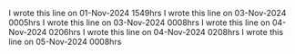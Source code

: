 
I wrote this line on 01-Nov-2024 1549hrs
I wrote this line on 03-Nov-2024 0005hrs
I wrote this line on 03-Nov-2024 0008hrs
I wrote this line on 04-Nov-2024 0206hrs
I wrote this line on 04-Nov-2024 0208hrs
I wrote this line on 05-Nov-2024 0008hrs
